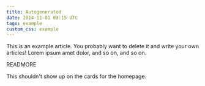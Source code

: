 ```yaml
---
title: Autogenerated
date: 2014-11-01 03:15 UTC
tags: example
custom_css: example
---
```


This is an example article. You probably want to delete it and write your own articles! Lorem ipsum amet dolor, and so on, and so on.

READMORE

This shouldn't show up on the cards for the homepage.